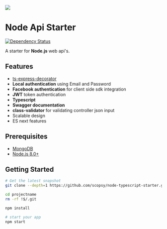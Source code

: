 ![](http://i68.tinypic.com/11ccak5.png)

Node Api Starter
=======================

[![Dependency Status](https://david-dm.org/scopsy/node-typescript-starter/status.svg?style=flat)](https://david-dm.org/scopsy/node-typescript-starter)


A starter for **Node.js** web api's.

Features
--------
- [ts-express-decorator](https://github.com/Romakita/ts-express-decorators)
- **Local authentication** using Email and Password
- **Facebook authentication** for client side sdk integration
- **JWT** token authentication
- **Typescript**
- **Swagger documentation**
- **class-validator** for validating controller json input
- Scalable design
- ES next features

Prerequisites
-------------
- [MongoDB](https://www.mongodb.org/downloads)
- [Node.js 8.0+](http://nodejs.org)


Getting Started
---------------

```bash
# Get the latest snapshot
git clone --depth=1 https://github.com/scopsy/node-typescript-starter.git projectname

cd projectname
rm -rf !$/.git

npm install

# start your app
npm start
```
